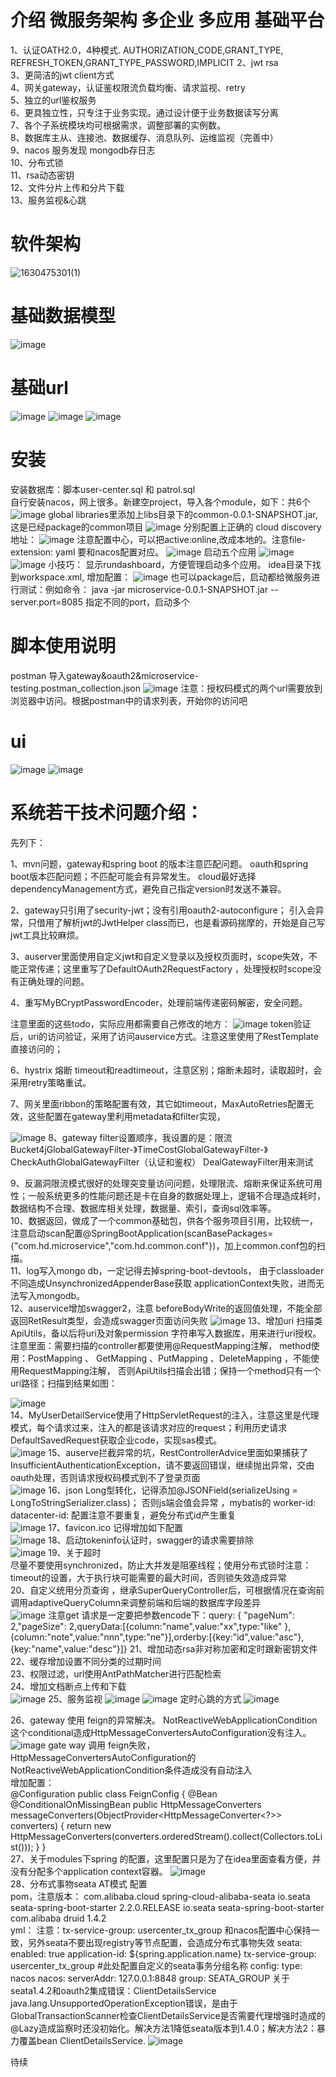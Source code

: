 # 介绍 微服务架构 多企业 多应用 基础平台
1、认证OATH2.0，4种模式.   AUTHORIZATION_CODE,GRANT_TYPE, REFRESH_TOKEN,GRANT_TYPE_PASSWORD,IMPLICIT
2、jwt rsa   
3、更简洁的jwt client方式   
4、网关gateway，认证鉴权限流负载均衡、请求监视、retry   
5、独立的url鉴权服务   
6、更具独立性，只专注于业务实现。通过设计便于业务数据读写分离  
7、各个子系统模块均可根据需求，调整部署的实例数。   
8、数据库主从、连接池、数据缓存、消息队列、运维监视（完善中）   
9、nacos 服务发现  mongodb存日志  
10、分布式锁  
11、rsa动态密钥  
12、文件分片上传和分片下载  
13、服务监视&心跳
# 软件架构  
![1630475301(1)](https://user-images.githubusercontent.com/83743182/131618807-d32acab0-45ac-42db-b2a5-87a89b9fe959.jpg)
# 基础数据模型  
![image](https://user-images.githubusercontent.com/83743182/125550679-ddde7fae-defb-429f-ab37-ed5f5bd1844a.png)
# 基础url  
![image](https://user-images.githubusercontent.com/83743182/131476894-2fa250fd-3bbd-45d9-8756-13a5dd6576f0.png)
![image](https://user-images.githubusercontent.com/83743182/131476990-313fbbd9-fac1-4790-a906-a97f17927b02.png)
![image](https://user-images.githubusercontent.com/83743182/125554063-4947a8c2-bde2-4979-94a9-d6d8e639e45a.png)

# 安装
安装数据库：脚本user-center.sql  和 patrol.sql  
自行安装nacos，网上很多。新建空project，导入各个module，如下：共6个
![image](https://user-images.githubusercontent.com/83743182/122862149-464b0500-d353-11eb-85fb-cfe306757c96.png)
global libraries里添加上libs目录下的common-0.0.1-SNAPSHOT.jar, 这是已经package的common项目
![image](https://user-images.githubusercontent.com/83743182/122862182-5367f400-d353-11eb-959e-387ad6dfc322.png)
分别配置上正确的 cloud discovery 地址：
![image](https://user-images.githubusercontent.com/83743182/122862198-5e228900-d353-11eb-853d-9c5ad2a62da5.png)
注意配置中心，可以把active:online,改成本地的。注意file-extension: yaml 要和nacos配置对应。 
![image](https://user-images.githubusercontent.com/83743182/122862260-6e3a6880-d353-11eb-86f3-2158f21192cc.png)
启动五个应用
![image](https://user-images.githubusercontent.com/83743182/122862291-7a262a80-d353-11eb-8193-5701d8cae66f.png)
![image](https://user-images.githubusercontent.com/83743182/122862304-801c0b80-d353-11eb-9506-2f8b5fd2696e.png)
小技巧： 显示rundashboard，方便管理启动多个应用。 idea目录下找到workspace.xml, 增加配置：
![image](https://user-images.githubusercontent.com/83743182/122862342-8f9b5480-d353-11eb-9e8d-b1d6691490f8.png)
也可以package后，启动都给微服务进行测试：例如命令： java -jar microservice-0.0.1-SNAPSHOT.jar --server.port=8085
指定不同的port，启动多个
# 脚本使用说明
postman 导入gateway&oauth2&microservice-testing.postman_collection.json
![image](https://user-images.githubusercontent.com/83743182/122862436-b78ab800-d353-11eb-97ed-5224c7cc0f37.png)
注意：授权码模式的两个url需要放到浏览器中访问。根据postman中的请求列表，开始你的访问吧  

# ui
![image](https://user-images.githubusercontent.com/83743182/131477976-33134c78-ef67-48bd-a546-f3ce88c252cf.png)
![image](https://user-images.githubusercontent.com/83743182/133869716-38de0161-3de1-4846-9712-96aa72a3bfbd.png)


# 系统若干技术问题介绍：
 先列下：

1、mvn问题，gateway和spring boot 的版本注意匹配问题。 oauth和spring boot版本匹配问题；不匹配可能会有异常发生。
cloud最好选择dependencyManagement方式，避免自己指定version时发送不兼容。

2、gateway只引用了security-jwt；没有引用oauth2-autoconfigure； 引入会异常，只借用了解析jwt的JwtHelper class而已，也是看源码揣摩的，开始是自己写jwt工具比较麻烦。

3、auserver里面使用自定义jwt和自定义登录以及授权页面时，scope失效，不能正常传递；这里重写了DefaultOAuth2RequestFactory ，处理授权时scope没有正确处理的问题。

4、重写MyBCryptPasswordEncoder，处理前端传递密码解密，安全问题。

注意里面的这些todo，实际应用都需要自己修改的地方：
![image](https://user-images.githubusercontent.com/83743182/122862549-d6894a00-d353-11eb-9053-1084ba23783b.png)
token验证后，uri的访问验证，采用了访问auservice方式。注意这里使用了RestTemplate直接访问的；

6、hystrix 熔断 timeout和readtimeout，注意区别；熔断未超时，读取超时，会采用retry策略重试。

7、网关里面ribbon的策略配置有效，其它如timeout，MaxAutoRetries配置无效，这些配置在gateway里利用metadata和filter实现，

![image](https://user-images.githubusercontent.com/83743182/122862570-e4d76600-d353-11eb-8d9f-7e3f34ac38e7.png)
8、gateway filter设置顺序，我设置的是：限流Bucket4jGlobalGatewayFilter-》TimeCostGlobalGatewayFilter-》CheckAuthGlobalGatewayFilter（认证和鉴权） DealGatewayFilter用来测试

9、反漏洞限流模式很好的处理突变量访问问题，处理限流、熔断来保证系统可用性；一般系统更多的性能问题还是卡在自身的数据处理上，逻辑不合理造成耗时，数据结构不合理、数据库相关处理，数据量、索引，查询sql效率等。   
10、数据返回，做成了一个common基础包，供各个服务项目引用，比较统一，注意启动scan配置@SpringBootApplication(scanBasePackages={"com.hd.microservice","com.hd.common.conf"})，加上common.conf包的扫描。   
11、log写入mongo db，一定记得去掉spring-boot-devtools， 由于classloader不同造成UnsynchronizedAppenderBase获取 applicationContext失败，进而无法写入mongodb。   
12、auservice增加swagger2，注意  beforeBodyWrite的返回值处理，不能全部返回RetResult类型，会造成swagger页面访问失败
![image](https://user-images.githubusercontent.com/83743182/123385246-eb6e1380-d5c7-11eb-93bf-02cbb1bc2944.png)
13、增加uri 扫描类ApiUtils，备以后将uri及对象permission 字符串写入数据库，用来进行uri授权。  注意里面：需要扫描的controller都要使用@RequestMapping注解， method使用：PostMapping   、
GetMapping   、PutMapping 、DeleteMapping ，不能使用RequestMapping注解， 否则ApiUtils扫描会出错；保持一个method只有一个uri路径；扫描到结果如图：

![image](https://user-images.githubusercontent.com/83743182/123414521-9097e480-d5e6-11eb-9427-5b3aa95ffd1e.png)   
14、MyUserDetailService使用了HttpServletRequest的注入，注意这里是代理模式，每个请求过来，注入的都是该请求对应的request；利用历史请求DefaultSavedRequest获取企业code，实现sas模式。   
![image](https://user-images.githubusercontent.com/83743182/123797363-af64e680-d918-11eb-95a6-dbb9a54e5eed.png)
15、auserve拦截异常的坑，RestControllerAdvice里面如果捕获了InsufficientAuthenticationException，请不要返回错误，继续抛出异常，交由oauth处理，否则请求授权码模式到不了登录页面  
![image](https://user-images.githubusercontent.com/83743182/125550884-38086b97-94e6-40b3-ad2f-9d1338fe64c7.png)
16、json Long型转化，记得添加@JSONField(serializeUsing = LongToStringSerializer.class)； 否则js端会值会异常  ，mybatis的 worker-id: datacenter-id: 配置注意不要重复，避免分布式id产生重复  
![image](https://user-images.githubusercontent.com/83743182/125551509-a6b446f1-d6ac-400f-b641-692a26228622.png)
17、favicon.ico 记得增加如下配置  
![image](https://user-images.githubusercontent.com/83743182/125553851-8da53c9d-e8e7-49a6-bfe4-9ed84d6c2adc.png)
18、启动tokeninfo认证时，swagger的请求需要排除  
![image](https://user-images.githubusercontent.com/83743182/125553924-55000627-7600-4233-8ca9-5ce5bf0b6ded.png)
19、关于超时  
  尽量不要使用synchronized，防止大并发是阻塞线程；使用分布式锁时注意：timeout的设置，大于执行块可能需要的最大时间，否则锁失效造成异常  
20、自定义统用分页查询  ，继承SuperQueryController后，可根据情况在查询前调用adaptiveQueryColumn来调整前端和后端的数据库字段差异  
![image](https://user-images.githubusercontent.com/83743182/125904540-9d9ecf25-3cbb-4d9e-87d5-40a2abd6a17e.png)
注意get 请求是一定要把参数encode下：query: { "pageNum": 2,"pageSize": 2,queryData:[{column:"name",value:"xx",type:"like"  },{column:"note",value:"nnn",type:"ne"}],orderby:[{key:"id",value:"asc"},{key:"name",value:"desc"}]}
21、增加动态rsa非对称加密和定时跟新密钥文件  
22、缓存增加设置不同分类的过期时间  
23、权限过滤，url使用AntPathMatcher进行匹配检索  
24、增加文档断点上传和下载  
![image](https://user-images.githubusercontent.com/83743182/131476532-a5451372-b4d8-4057-bdcf-e5817be2fae3.png)
25、服务监视
![image](https://user-images.githubusercontent.com/83743182/131618487-85986518-bb74-45f1-8a47-2da6b75b5612.png)
![image](https://user-images.githubusercontent.com/83743182/132785347-48ece878-f597-48e1-bc21-67c21921728e.png)
定时心跳的方式  ![image](https://user-images.githubusercontent.com/83743182/132785371-aa3ff66e-cdf2-4087-996b-9169374a020b.png)

26、gateway 使用 feign的异常解决。  NotReactiveWebApplicationCondition这个conditional造成HttpMessageConvertersAutoConfiguration没有注入。
![image](https://user-images.githubusercontent.com/83743182/132784828-2414f34f-74be-4d16-beeb-cdc2fdac1abc.png)
gate way 调用 feign失败，HttpMessageConvertersAutoConfiguration的NotReactiveWebApplicationCondition条件造成没有自动注入  
增加配置：  
@Configuration
public class FeignConfig {
    @Bean
    @ConditionalOnMissingBean
    public HttpMessageConverters messageConverters(ObjectProvider<HttpMessageConverter<?>> converters) {
        return new HttpMessageConverters(converters.orderedStream().collect(Collectors.toList()));
    }
}  
27、关于modules下spring 的配置，这里配置只是为了在idea里面查看方便，并没有分配多个application context容器。
![image](https://user-images.githubusercontent.com/83743182/133537034-d4f88332-3999-4b9a-8dea-107a19a8905f.png)  
28、分布式事物seata AT模式 配置  
pom，注意版本：        <!-- seata -->
        <dependency>
            <groupId>com.alibaba.cloud</groupId>
            <artifactId>spring-cloud-alibaba-seata</artifactId>
            <exclusions>
                <exclusion>
                    <groupId>io.seata</groupId>
                    <artifactId>seata-spring-boot-starter</artifactId>
                </exclusion>
            </exclusions>
            <version>2.2.0.RELEASE</version>
        </dependency>
        <dependency>
            <groupId>io.seata</groupId>
            <artifactId>seata-spring-boot-starter</artifactId>
            <exclusions>
                <exclusion>
                    <groupId>com.alibaba</groupId>
                    <artifactId>druid</artifactId>
                </exclusion>
            </exclusions>
            <version>1.4.2</version>
        </dependency>
    </dependencies>  
yml：  注意：tx-service-group: usercenter_tx_group   和nacos配置中心保持一致，另外seata不要出现registry等节点配置，会造成分布式事物失效 
seata:
  enabled: true
  application-id: ${spring.application.name}
  tx-service-group: usercenter_tx_group    #此处配置自定义的seata事务分组名称
  config:
    type: nacos
    nacos:
      serverAddr: 127.0.0.1:8848
      group: SEATA_GROUP
关于seata1.4.2和oauth2集成错误：ClientDetailsService java.lang.UnsupportedOperationException错误，是由于GlobalTransactionScanner检查ClientDetailsService是否需要代理增强时造成的@Lazy造成监察时还没初始化。解决方法1降低seata版本到1.4.0；解决方法2：暴力覆盖bean ClientDetailsService.
![image](https://user-images.githubusercontent.com/83743182/134762974-db6764ae-becd-4bb3-b44d-48d323986a8b.png)


待续


